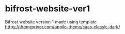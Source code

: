 # bifrost-website-ver1
Bifrost website version 1 made using template https://themexriver.com/appilo-theme/saas-classic-dark/
